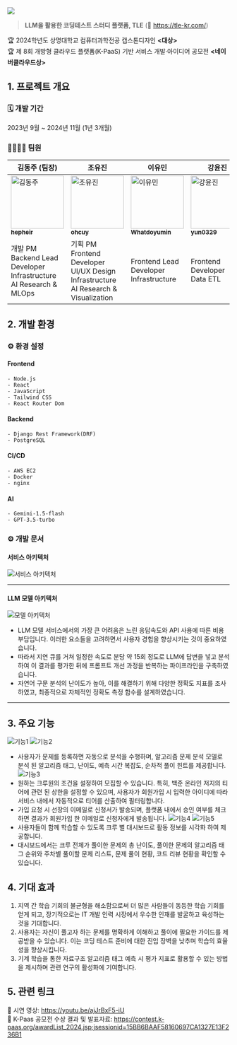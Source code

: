 <img src="https://github.com/user-attachments/assets/1d3bc4d2-90b5-4319-9e78-ef81d0476ace">

> __LLM을 활용한 코딩테스트 스터디 플랫폼, TLE__ (🔗 https://tle-kr.com/)

🏆 2024학년도 상명대학교 컴퓨터과학전공 캡스톤디자인 <b><대상></b><br/>
🏆 제 8회 개방형 클라우드 플랫폼(K-PaaS) 기반 서비스 개발·아이디어 공모전 <b><네이버클라우드상></b><br/>

## 1. 프로젝트 개요

### 🗓 개발 기간
2023년 9월 ~ 2024년 11월 (1년 3개월)  
### 👨‍👩‍👧‍👧 팀원
| 김동주 (팀장)| 조유진 | 이유민 | 강윤진 |
| --- | --- | --- | --- |
| <a href="https://github.com/hepheir"><img src="https://avatars.githubusercontent.com/u/19310326?v=4" width="120px" alt="김동주"/><br /><sub><b>hepheir</b></sub></a> | <a href="https://github.com/ohcuy"><img src="https://avatars.githubusercontent.com/ohcuy?s=100" width="120px" alt="조유진"/><br /><sub><b>ohcuy</b></sub></a> | <a href="https://github.com/Whatdoyumin"><img src="https://avatars.githubusercontent.com/u/90082215?v=4" width="120px" alt="이유민"/><br /><sub><b>Whatdoyumin</b></sub></a> | <a href="https://github.com/yun0329"><img src="https://avatars.githubusercontent.com/u/90076631?v=4" width="120px" alt="강윤진"/><br /><sub><b>yun0329</b></sub></a> |
| 개발 PM<br/>Backend Lead Developer<br/>Infrastructure<br/>AI Research & MLOps | 기획 PM<br/>Frontend Developer<br/>UI/UX Design<br/>Infrastructure<br/>AI Research & Visualization | Frontend Lead Developer<br/>Infrastructure | Frontend Developer<br/>Data ETL |


## 2. 개발 환경
### ⚙️ 환경 설정
#### Frontend
```
- Node.js
- React
- JavaScript
- Tailwind CSS
- React Router Dom
```

#### Backend
```
- Django Rest Framework(DRF)
- PostgreSQL
```

#### CI/CD
```
- AWS EC2
- Docker
- nginx
```

#### AI
```
- Gemini-1.5-flash
- GPT-3.5-turbo
```

### ⚙️ 개발 문서
#### 서비스 아키텍처
![서비스 아키텍처](https://github.com/user-attachments/assets/dadce7d4-729d-4358-922d-eb9148e2d68f)

---

#### LLM 모델 아키텍처
![모델 아키텍처](https://github.com/user-attachments/assets/b2f9d6b4-5cac-4df4-9d17-6b0ce7eef387)

-  LLM 모델 서비스에서의 가장 큰 어려움은 느린 응답속도와 API 사용에 따른 비용 부담입니다. 이러한 요소들을 고려하면서 사용자 경험을 향상시키는 것이 중요하였습니다.
-  따라서 지연 큐를 거쳐 일정한 속도로 분당 약 15회 정도로 LLM에 답변을 넣고 분석하여 이 결과를 평가한 뒤에 프롬프트 개선 과정을 반복하는 파이프라인을 구축하였습니다.
-  자연어 구문 분석의 난이도가 높아, 이를 해결하기 위해 다양한 정확도 지표를 조사하였고, 최종적으로 자체적인 정확도 측정 함수를 설계하였습니다.

---

## 3. 주요 기능
![기능1](https://github.com/user-attachments/assets/5133bb46-5353-4a85-a408-8a9c6369c50e) 
![기능2](https://github.com/user-attachments/assets/2ab20bd4-41fe-4642-b829-edec1a076e26)
- 사용자가 문제를 등록하면 자동으로 분석을 수행하며, 알고리즘 문제 분석 모델로 분석 된 알고리즘 태그, 난이도, 예측 시간 복잡도, 순차적 풀이 힌트를 제공합니다.
![기능3](https://github.com/user-attachments/assets/0ca45014-cd95-4510-adff-177da158a738)
- 원하는 크루원의 조건을 설정하여 모집할 수 있습니다. 특히, 백준 온라인 저지의 티어에 관련 된 상한을 설정할 수 있으며, 사용자가 회원가입 시 입력한 아이디에 따라 서비스 내에서 자동적으로 티어를 산출하여 필터링합니다.
- 가입 요청 시 선장의 이메일로 신청서가 발송되며, 플랫폼 내에서 승인 여부를 체크하면 결과가 회원가입 한 이메일로 신청자에게 발송됩니다.
![기능4](https://github.com/user-attachments/assets/9e83f1e3-8100-48de-95a6-0dd806e57d76)
![기능5](https://github.com/user-attachments/assets/4656e361-e12f-4249-91a8-e547d165d975)
- 사용자들이 함께 학습할 수 있도록 크루 별 대시보드로 활동 정보를 시각화 하여 제공합니다. 
- 대시보드에서는 크루 전체가 풀이한 문제의 총 난이도, 풀이한 문제의 알고리즘 태그 순위와 주차별 풀이할 문제 리스트, 문제 풀이 현황, 코드 리뷰 현황을 확인할 수 있습니다.


## 4. 기대 효과
1. 지역 간 학습 기회의 불균형을 해소함으로써 더 많은 사람들이 동등한 학습 기회를 얻게 되고, 장기적으로는 IT 개발 인력 시장에서 우수한 인재를 발굴하고 육성하는 것을 기대합니다.
2. 사용자는 자신이 풀고자 하는 문제를 명확하게 이해하고 풀이에 필요한 가이드를 제공받을 수 있습니다. 이는 코딩 테스트 준비에 대한 진입 장벽을 낮추며 학습의 효율성을 향상시킵니다.
3. 기계 학습을 통한 자료구조 알고리즘 태그 예측 시 평가 지표로 활용할 수 있는 방법을 제시하며 관련 연구의 활성화에 기여합니다.

## 5. 관련 링크
🔗 시연 영상: https://youtu.be/ajJrBxF5-iU <br/>
🔗 K-Paas 공모전 수상 결과 및 발표자료: https://contest.k-paas.org/awardList_2024.jsp;jsessionid=15BB6BAAF58160697CA1327E13F236B1
